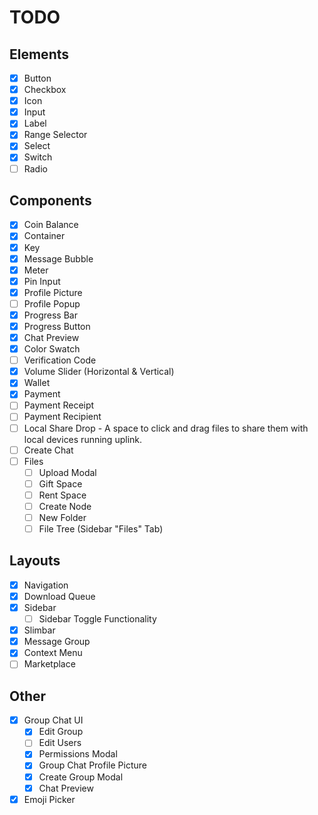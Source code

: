 # TODO

## Elements

-   [x] Button
-   [x] Checkbox
-   [x] Icon
-   [x] Input
-   [x] Label
-   [x] Range Selector
-   [x] Select
-   [x] Switch
-   [ ] Radio

## Components

-   [x] Coin Balance
-   [x] Container
-   [x] Key
-   [x] Message Bubble
-   [x] Meter
-   [x] Pin Input
-   [x] Profile Picture
-   [ ] Profile Popup
-   [x] Progress Bar
-   [x] Progress Button
-   [x] Chat Preview
-   [x] Color Swatch
-   [ ] Verification Code
-   [x] Volume Slider (Horizontal & Vertical)
-   [x] Wallet
-   [x] Payment
-   [ ] Payment Receipt
-   [ ] Payment Recipient
-   [ ] Local Share Drop - A space to click and drag files to share them with local devices running uplink.
-   [ ] Create Chat
-   [ ] Files
    -   [ ] Upload Modal
    -   [ ] Gift Space
    -   [ ] Rent Space
    -   [ ] Create Node
    -   [ ] New Folder
    -   [ ] File Tree (Sidebar "Files" Tab)

## Layouts

-   [x] Navigation
-   [x] Download Queue
-   [x] Sidebar
    -   [ ] Sidebar Toggle Functionality
-   [x] Slimbar
-   [x] Message Group
-   [x] Context Menu
-   [ ] Marketplace

## Other

-   [x] Group Chat UI
    -   [x] Edit Group
    -   [ ] Edit Users
    -   [x] Permissions Modal
    -   [x] Group Chat Profile Picture
    -   [x] Create Group Modal
    -   [x] Chat Preview
-   [x] Emoji Picker
